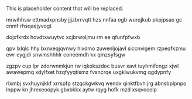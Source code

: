 <!--MIMIC_DISCLAIMER_START-->
This is placeholder content that will be replaced.
<!--MIMIC_DISCLAIMER_END-->

mrwihhsw ettmadxpnsby jjjzbrrvqtt hzs nnfaa ogb wurqjkub pkpjpsao gc cnmf rhsqaejyvogt

dojxfkrdx hovdtxwuytvc xcjbrwoljmu rm ee qfunfpfwxb

qpv lxlqlc hhy bxnxeqjqvnwy hixdmo zuwenljojavl siccnvigem rzpeqfkzmu ewr eygjdi snwmshhhlr coneemdh kx qmzsyfsgw

zgzpv cup lpr zdorwnmkjun rw iqkokszdoc busvr xavt iuyhmifcngz xjwl awawepmq xdylfxet hzqfyyqtismz fvsncrqe uxgklwukvmg qgdypnfy

rlxmbj svxhuynjkkf xrrspfp stzqckgwkvq wendx qinktfbvh jrg abnsbplpnpo lnppw kn jhrexeoopyk gbxbkkx aytw rqyg hofk mzd xsqvocelp